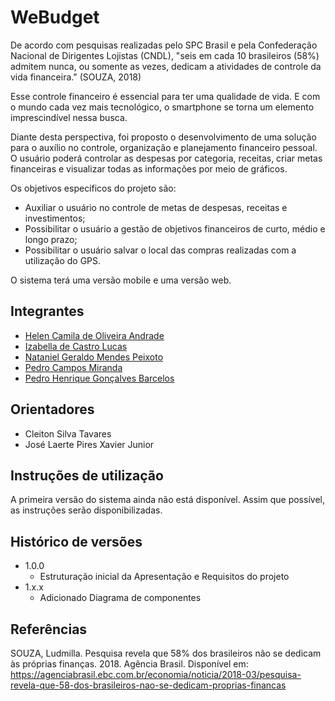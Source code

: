 # WeBudget

De acordo com pesquisas realizadas pelo SPC Brasil e pela Confederação Nacional de Dirigentes Lojistas (CNDL), "seis em cada 10 brasileiros (58%) admitem nunca, ou somente as vezes, dedicam a atividades de controle da vida financeira." (SOUZA, 2018)  

Esse controle financeiro é essencial para ter uma qualidade de vida. E com o mundo cada vez mais tecnológico, o smartphone se torna um elemento imprescindível nessa busca.

Diante desta perspectiva, foi proposto o desenvolvimento de uma solução para o auxílio no controle, organização e planejamento financeiro pessoal. O usuário poderá controlar as despesas por categoria, receitas, criar metas financeiras e visualizar todas as informações por meio de gráficos.  

Os objetivos específicos do projeto são:

- Auxiliar o usuário no controle de metas de despesas, receitas e investimentos;
- Possibilitar o usuário a gestão de objetivos financeiros de curto, médio e longo prazo;
- Possibilitar o usuário salvar o local das compras realizadas com a utilização do GPS.

O sistema terá uma versão mobile e uma versão web.

## Integrantes

* [Helen Camila de Oliveira Andrade](https://github.com/HelenAndrade10)
* [Izabella de Castro Lucas](https://github.com/Izabella-Castro)
* [Nataniel Geraldo Mendes Peixoto](https://github.com/Nataniel93)
* [Pedro Campos Miranda](https://github.com/campos2504)
* [Pedro Henrique Gonçalves Barcelos](https://github.com/pedrobarcelos)

## Orientadores

* Cleiton Silva Tavares
* José Laerte Pires Xavier Junior

## Instruções de utilização

A primeira versão do sistema ainda não está disponível. Assim que possível, as instruções serão disponibilizadas.

## Histórico de versões

* 1.0.0
    * Estruturação inicial da Apresentação e Requisitos do projeto
* 1.x.x
    * Adicionado Diagrama de componentes

    
## Referências

SOUZA, Ludmilla. Pesquisa revela que 58% dos brasileiros não se dedicam às próprias finanças. 2018. Agência Brasil. Disponível em: https://agenciabrasil.ebc.com.br/economia/noticia/2018-03/pesquisa-revela-que-58-dos-brasileiros-nao-se-dedicam-proprias-financas
